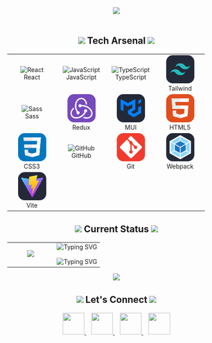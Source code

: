 <div align="center">
  <img src="https://capsule-render.vercel.app/api?type=venom&height=300&color=gradient&text=Amirhossein%20Khalaj%20Asadi&fontSize=70&desc=Frontend%20Developer%20|%20AI%20Explorer&animation=twinkling&fontColor=00FFFF&descSize=20&descAlignY=62&descAlign=50"/>
</div>

<br>

<h2 align="center">
  <img src="https://media.giphy.com/media/jSKBmKkvo2dPQQtsR1/giphy.gif" width="40px" /> Tech Arsenal <img src="https://media.giphy.com/media/jSKBmKkvo2dPQQtsR1/giphy.gif" width="40px" />
</h2>

<div align="center">
  <table align="center">
  <tr>
    <td align="center" width="100">
      <img src="https://techstack-generator.vercel.app/react-icon.svg" alt="React" width="65" height="65" />
      <br>React
    </td>
    <td align="center" width="100">
      <img src="https://techstack-generator.vercel.app/js-icon.svg" alt="JavaScript" width="65" height="65" />
      <br>JavaScript
    </td>
    <td align="center" width="100">
      <img src="https://techstack-generator.vercel.app/ts-icon.svg" alt="TypeScript" width="65" height="65" />
      <br>TypeScript
    </td>
    <td align="center" width="100">
      <img src="https://raw.githubusercontent.com/tandpfun/skill-icons/main/icons/TailwindCSS-Dark.svg" alt="Tailwind" width="65" height="65" />
      <br>Tailwind
    </td>
  </tr>
  <tr>
    <td align="center" width="100">
      <img src="https://techstack-generator.vercel.app/sass-icon.svg" alt="Sass" width="65" height="65" />
      <br>Sass
    </td>
    <td align="center" width="100">
      <img src="https://raw.githubusercontent.com/tandpfun/skill-icons/main/icons/Redux.svg" alt="Redux" width="65" height="65" />
      <br>Redux
    </td>
    <td align="center" width="100">
      <img src="https://raw.githubusercontent.com/tandpfun/skill-icons/main/icons/MaterialUI-Dark.svg" alt="Material UI" width="65" height="65" />
      <br>MUI
    </td>
    <td align="center" width="100">
      <img src="https://raw.githubusercontent.com/tandpfun/skill-icons/main/icons/HTML.svg" alt="HTML5" width="65" height="65" />
      <br>HTML5
    </td>
  </tr>
  <tr>
    <td align="center" width="100">
      <img src="https://raw.githubusercontent.com/tandpfun/skill-icons/main/icons/CSS.svg" alt="CSS3" width="65" height="65" />
      <br>CSS3
    </td>
    <td align="center" width="100">
      <img src="https://techstack-generator.vercel.app/github-icon.svg" alt="GitHub" width="65" height="65" />
      <br>GitHub
    </td>
    <td align="center" width="100">
      <img src="https://raw.githubusercontent.com/tandpfun/skill-icons/main/icons/Git.svg" alt="Git" width="65" height="65" />
      <br>Git
    </td>
    <td align="center" width="100">
      <img src="https://raw.githubusercontent.com/tandpfun/skill-icons/main/icons/Webpack-Dark.svg" alt="Webpack" width="65" height="65" />
      <br>Webpack
    </td>
  </tr>
  <tr>
    <td align="center" width="100">
      <img src="https://raw.githubusercontent.com/tandpfun/skill-icons/main/icons/Vite-Dark.svg" alt="Vite" width="65" height="65" />
      <br>Vite
    </td>
  </tr>
</table>
</div>



<h2 align="center">
  <img src="https://media.giphy.com/media/WFZvB7VIXBgiz3oDXE/giphy.gif" width="35px" /> Current Status <img src="https://media.giphy.com/media/WFZvB7VIXBgiz3oDXE/giphy.gif" width="35px" />
</h2>

<div align="center">
  <table border="0">
    <tr>
      <td width="50%" align="center">
        <div align="center">
  <img src="https://user-images.githubusercontent.com/74038190/225813708-98b745f2-7d22-48cf-9150-083f1b00d6c9.gif" width="100%"/>
</div>
      </td>
      <td width="50%" align="center">
        <img src="https://readme-typing-svg.demolab.com?font=Fira+Code&weight=600&size=20&pause=1000&color=00FFFF&center=true&vCenter=true&random=false&width=380&height=50&lines=Frontend+Developer+%F0%9F%8C%9F;AI+Explorer+%F0%9F%A4%96;Problem+Solver+%F0%9F%92%A1;Code+Artisan+%E2%9A%A1" alt="Typing SVG" />
        <br><br>
        <img src="https://readme-typing-svg.demolab.com?font=Fira+Code&weight=500&size=20&pause=1000&color=00FFFF&center=true&vCenter=true&random=false&width=380&height=50&lines=AI+Master's+%40+Eyvanekey+University;Software+Engineer+from+Damghan;Based+in+Tehran%2C+Iran" alt="Typing SVG" />
      </td>
    </tr>
  </table>
</div>

<div align="center">
  <img src="https://user-images.githubusercontent.com/73097560/115834477-dbab4500-a447-11eb-908a-139a6edaec5c.gif">
</div>

<h2 align="center">
  <img src="https://media.giphy.com/media/LnQjpWaON8nhr21vNW/giphy.gif" width="40"> Let's Connect <img src="https://media.giphy.com/media/LnQjpWaON8nhr21vNW/giphy.gif" width="40">
</h2>

<div align="center">
  <a href="mailto:a.h.khalajasadi@gmail.com" target="_blank">
    <img src="https://img.icons8.com/?size=100&id=l8GURTKU12XE&format=png&color=000000" width="50" height="50"/>
  </a>
  &nbsp;&nbsp;
  <a href="https://github.com/69amirhossein69" target="_blank">
    <img src="https://img.icons8.com/?size=100&id=52539&format=png&color=000000" width="50" height="50"/>
  </a>
  &nbsp;&nbsp;
  <a href="http://www.instagram.com/69amirhossein69" target="_blank">
    <img src="https://img.icons8.com/?size=100&id=43625&format=png&color=000000" width="50" height="50"/>
  </a>
  &nbsp;&nbsp;
  <a href="https://t.me/AMIRHOSSEIN_AC69" target="_blank">
    <img src="https://img.icons8.com/?size=100&id=114954&format=png&color=000000" width="50" height="50"/>
  </a>
</div>
